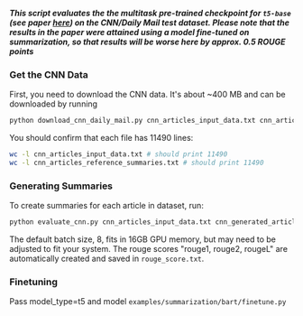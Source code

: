 ***This script evaluates the the multitask pre-trained checkpoint for ``t5-base`` (see paper [here](https://arxiv.org/pdf/1910.10683.pdf)) on the CNN/Daily Mail test dataset. Please note that the results in the paper were attained using a model fine-tuned on summarization, so that results will be worse here by approx. 0.5 ROUGE points***

### Get the CNN Data
First, you need to download the CNN data. It's about ~400 MB and can be downloaded by 
running 

```bash
python download_cnn_daily_mail.py cnn_articles_input_data.txt cnn_articles_reference_summaries.txt
```

You should confirm that each file has 11490 lines:

```bash
wc -l cnn_articles_input_data.txt # should print 11490
wc -l cnn_articles_reference_summaries.txt # should print 11490
```

### Generating Summaries

To create summaries for each article in dataset, run:
```bash
python evaluate_cnn.py cnn_articles_input_data.txt cnn_generated_articles_summaries.txt cnn_articles_reference_summaries.txt rouge_score.txt
```
The default batch size, 8, fits in 16GB GPU memory, but may need to be adjusted to fit your system.
The rouge scores "rouge1, rouge2, rougeL" are automatically created and saved in ``rouge_score.txt``.


### Finetuning
Pass model_type=t5 and model `examples/summarization/bart/finetune.py`
